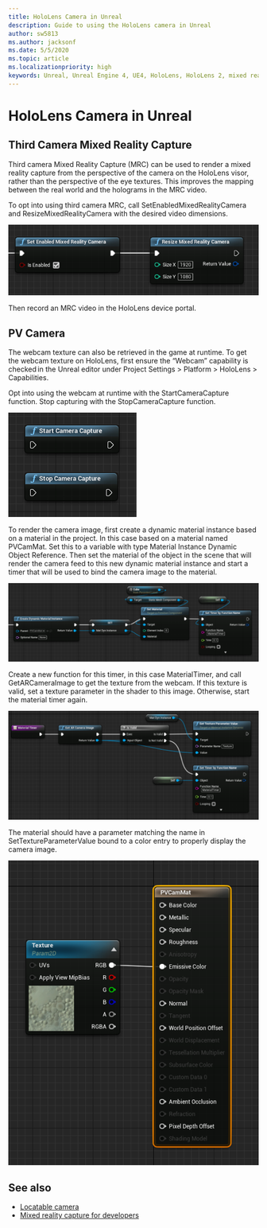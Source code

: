 ```yaml
---
title: HoloLens Camera in Unreal
description: Guide to using the HoloLens camera in Unreal
author: sw5813
ms.author: jacksonf
ms.date: 5/5/2020
ms.topic: article
ms.localizationpriority: high
keywords: Unreal, Unreal Engine 4, UE4, HoloLens, HoloLens 2, mixed reality, development, features, documentation, guides, holograms, camera, 3rd camera, MRC
---
```

# HoloLens Camera in Unreal

## Third Camera Mixed Reality Capture

Third camera Mixed Reality Capture (MRC) can be used to render a mixed reality capture from the perspective of the camera on the HoloLens visor, rather than the perspective of the eye textures.  This improves the mapping between the real world and the holograms in the MRC video. 

To opt into using third camera MRC, call SetEnabledMixedRealityCamera and ResizeMixedRealityCamera with the desired video dimensions. 

![Camera 3rd](images/unreal-camera-3rd.PNG)

Then record an MRC video in the HoloLens device portal. 

## PV Camera

The webcam texture can also be retrieved in the game at runtime.  To get the webcam texture on HoloLens, first ensure the “Webcam” capability is checked in the Unreal editor under Project Settings > Platform > HoloLens > Capabilities. 

Opt into using the webcam at runtime with the StartCameraCapture function.  Stop capturing with the StopCameraCapture function. 

![Camera Start Stop](images/unreal-camera-startstop.PNG)

To render the camera image, first create a dynamic material instance based on a material in the project.  In this case based on a material named PVCamMat.  Set this to a variable with type Material Instance Dynamic Object Reference.  Then set the material of the object in the scene that will render the camera feed to this new dynamic material instance and start a timer that will be used to bind the camera image to the material. 

![Camera Render](images/unreal-camera-render.PNG)

Create a new function for this timer, in this case MaterialTimer, and call GetARCameraImage to get the texture from the webcam.  If this texture is valid, set a texture parameter in the shader to this image.  Otherwise, start the material timer again. 

![Camera Texture](images/unreal-camera-texture.PNG)

The material should have a parameter matching the name in SetTextureParameterValue bound to a color entry to properly display the camera image. 

![Camera Texture](images/unreal-camera-material.PNG)

## See also
* [Locatable camera](locatable-camera.md)
* [Mixed reality capture for developers](mixed-reality-capture-for-developers.md)
